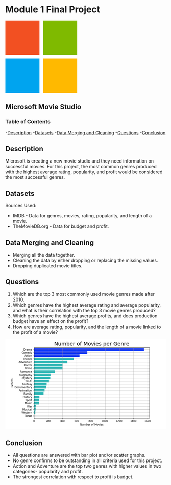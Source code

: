 # Module 1 Final Project

![microsoft_logo](/img/microsoft.png)

## Microsoft Movie Studio

### Table of Contents

-[Description](#description)
-[Datasets](#datasets)
-[Data Merging and Cleaning](#datamergingandcleaning)
-[Questions](#questions)
-[Conclusion](#conclusion)


## Description

Microsoft is creating a new movie studio and they need information on successful movies. 
For this project, the most common genres produced with the highest average rating, popularity, and profit would be considered the most successful genres.

## Datasets
Sources Used:

* IMDB
      - Data for genres, movies, rating, popularity, and length of a movie.
* TheMovieDB.org
      - Data for budget and profit.



## Data Merging and Cleaning

* Merging all the data together.
* Cleaning the data by either dropping or replacing the missing values. 
* Dropping duplicated movie titles.


## Questions


1. Which are the top 3 most commonly used movie genres made after 2010.
2. Which genres have the highest average rating and average popularity, and what is their correlation with the top 3 movie genres produced?
3. Which genres have the highest average profits, and does production budget have an effect on the profit?
4. How are average rating, popularity, and the length of a movie linked to the profit of a movie?

![my_image](img/graph.png)

## Conclusion


* All questions are answered with bar plot and/or scatter graphs.
* No genre confirms to be outstanding in all criteria used for this project.
* Action and Adventure are the top two genres with higher values in two categories- popularity and profit. 
* The strongest correlation with respect to profit is budget.





























 


